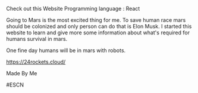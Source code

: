 Check out this Website
Programming language : React

Going to Mars is the most excited thing for me. 
To save human race mars should be colonized and only person can do that is Elon Musk.
I started this website to learn and give more some information about what's required for humans survival in mars.

One fine day humans will be in mars with robots.

https://24rockets.cloud/

Made By Me

#ESCN
